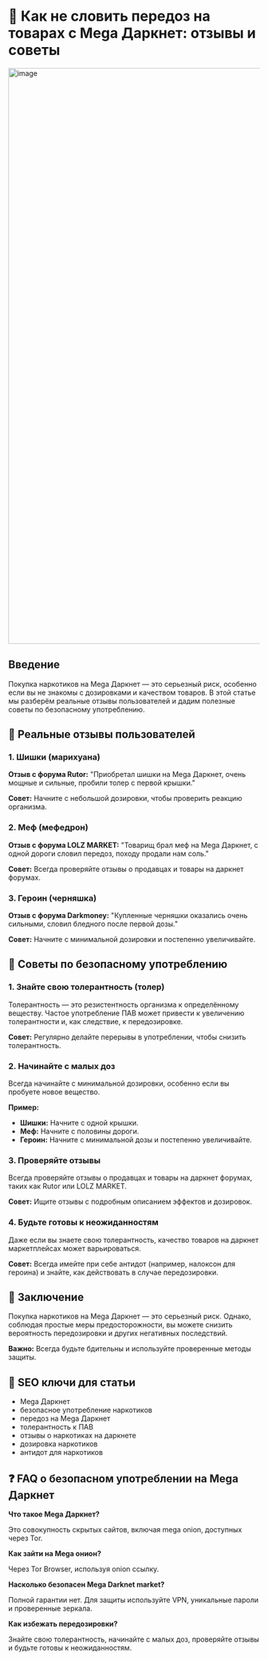 # 🔗 Как не словить передоз на товарах с Mega Даркнет: отзывы и советы

<a href="https://mega4whbysg5lx2o4cgk5yymzxjvdhgsc2rahcpajepsd.mega17.top">
<img width="1155" height="1155" alt="image" src="https://github.com/user-attachments/assets/1db831df-93b1-44d4-9fca-ced4570817a8" />
</a>

## Введение

Покупка наркотиков на Mega Даркнет — это серьезный риск, особенно если вы не знакомы с дозировками и качеством товаров. В этой статье мы разберём реальные отзывы пользователей и дадим полезные советы по безопасному употреблению.

## 🚨 Реальные отзывы пользователей

### 1. Шишки (марихуана)

**Отзыв с форума Rutor:**
"Приобретал шишки на Mega Даркнет, очень мощные и сильные, пробили толер с первой крышки."

**Совет:** Начните с небольшой дозировки, чтобы проверить реакцию организма.

### 2. Меф (мефедрон)

**Отзыв с форума LOLZ MARKET:**
"Товарищ брал меф на Mega Даркнет, с одной дороги словил передоз, походу продали нам соль."

**Совет:** Всегда проверяйте отзывы о продавцах и товары на даркнет форумах.

### 3. Героин (черняшка)

**Отзыв с форума Darkmoney:**
"Купленные черняшки оказались очень сильными, словил бледного после первой дозы."

**Совет:** Начните с минимальной дозировки и постепенно увеличивайте.

## 📌 Советы по безопасному употреблению

### 1. Знайте свою толерантность (толер)

Толерантность — это резистентность организма к определённому веществу. Частое употребление ПАВ может привести к увеличению толерантности и, как следствие, к передозировке.

**Совет:** Регулярно делайте перерывы в употреблении, чтобы снизить толерантность.

### 2. Начинайте с малых доз

Всегда начинайте с минимальной дозировки, особенно если вы пробуете новое вещество.

**Пример:**
- **Шишки:** Начните с одной крышки.
- **Меф:** Начните с половины дороги.
- **Героин:** Начните с минимальной дозы и постепенно увеличивайте.

### 3. Проверяйте отзывы

Всегда проверяйте отзывы о продавцах и товары на даркнет форумах, таких как Rutor или LOLZ MARKET.

**Совет:** Ищите отзывы с подробным описанием эффектов и дозировок.

### 4. Будьте готовы к неожиданностям

Даже если вы знаете свою толерантность, качество товаров на даркнет маркетплейсах может варьироваться.

**Совет:** Всегда имейте при себе антидот (например, налоксон для героина) и знайте, как действовать в случае передозировки.

## 📌 Заключение

Покупка наркотиков на Mega Даркнет — это серьезный риск. Однако, соблюдая простые меры предосторожности, вы можете снизить вероятность передозировки и других негативных последствий.

**Важно:** Всегда будьте бдительны и используйте проверенные методы защиты.

## 🔑 SEO ключи для статьи

- Mega Даркнет
- безопасное употребление наркотиков
- передоз на Mega Даркнет
- толерантность к ПАВ
- отзывы о наркотиках на даркнете
- дозировка наркотиков
- антидот для наркотиков

## ❓ FAQ о безопасном употреблении на Mega Даркнет

**Что такое Mega Даркнет?**

Это совокупность скрытых сайтов, включая mega onion, доступных через Tor.

**Как зайти на Mega онион?**

Через Tor Browser, используя onion ссылку.

**Насколько безопасен Mega Darknet market?**

Полной гарантии нет. Для защиты используйте VPN, уникальные пароли и проверенные зеркала.

**Как избежать передозировки?**

Знайте свою толерантность, начинайте с малых доз, проверяйте отзывы и будьте готовы к неожиданностям.
